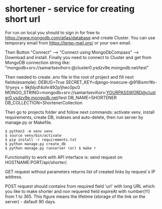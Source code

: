 # shortener - service for creating short url

For run on local you should to sign in for free to https://www.mongodb.com/atlas/database and create Cluster. 
You can use temporary email from https://temp-mail.org/ or your own email.

Then Button "Connect" --> "Connect using MongoDbCompass" --> Download and install.
Finally you need to connect to Cluster and get from MongoDB connection string like:
"mongodb+srv://samartsevihorv:<YOURPASSWORD>@cluster0.ysdzv9e.mongodb.net/test"

Then needed to create .env file in the root of project and fill next fields(example):
DEBUG=True
SECRET_KEY=django-insecure-@918ix*mr!#s-1(r*y*e*ys$=9kfdyd!$4ohr492p!jhec0pc0
MONGO_STRING=mongodb+srv://samartsevihorv:YOURPASSWORD@cluster0.ysdzv9e.mongodb.net/test
DB_NAME=SHORTENER
DB_COLLECTION=ShortenerCollection

Then go to projects folder and follow next commands: activate venv, install requirements, 
create DB, indexes and auto-delete, then run server by manage.py or Makefile.
```
$ python3 -m venv venv
$ source venv/bin/activate
$ pip install -r requirements.txt
$ python manage.py create_db
$ python manage.py runserver (or) $ make r
```
  
  Functionality to work with API interface is: send request on HOSTNAME:PORT/api/shorter/.

  GET request without parameters returns list of created links by request`s IP address.
  
  POST request should contains from required field 'url' with long URL which you like to make shorter and non requered field expireAt with number(!!!) from 1 to 365. This figure means the lifetime (storage of the link on the server) - dafault 90 days.
  

